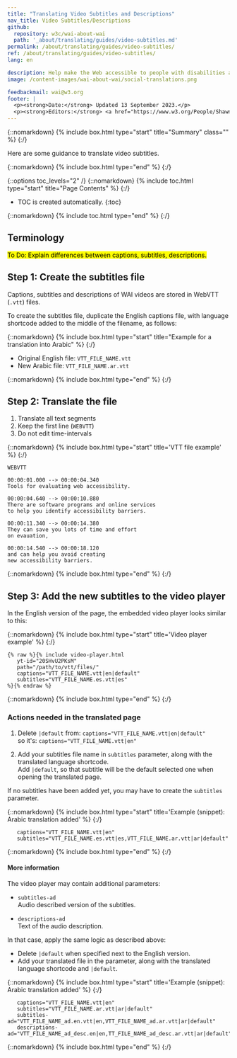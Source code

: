 ```yaml
---
title: "Translating Video Subtitles and Descriptions"
nav_title: Video Subtitles/Descriptions
github:
  repository: w3c/wai-about-wai
  path: '_about/translating/guides/video-subtitles.md'
permalink: /about/translating/guides/video-subtitles/
ref: /about/translating/guides/video-subtitles/
lang: en

description: Help make the Web accessible to people with disabilities around the world. We appreciate your contributions to translating W3C WAI accessibility resources.
image: /content-images/wai-about-wai/social-translations.png

feedbackmail: wai@w3.org
footer: |
  <p><strong>Date:</strong> Updated 13 September 2023.</p>
  <p><strong>Editors:</strong> <a href="https://www.w3.org/People/Shawn/">Shawn Lawton Henry</a>, Rémi Bétin.</p>
---
```


{::nomarkdown}
{% include box.html type="start" title="Summary" class="" %}
{:/}

Here are some guidance to translate video subtitles.

{::nomarkdown}
{% include box.html type="end" %}
{:/}

{::options toc_levels="2" /}
{::nomarkdown}
{% include toc.html type="start" title="Page Contents" %}
{:/}

-   TOC is created automatically.
{:toc}

{::nomarkdown}
{% include toc.html type="end" %}
{:/}

## Terminology

<mark>To Do: Explain differences between captions, subtitles, descriptions.</mark>

## Step 1: Create the subtitles file

Captions, subtitles and descriptions of WAI videos are stored in WebVTT (`.vtt`) files.

To create the subtitles file, duplicate the English captions file, with language shortcode added to the middle of the filename, as follows:

{::nomarkdown}
{% include box.html type="start" title="Example for a translation into Arabic" %}
{:/}

- Original English file: `VTT_FILE_NAME.vtt`
- New Arabic file: `VTT_FILE_NAME.ar.vtt`

{::nomarkdown}
{% include box.html type="end" %}
{:/}

## Step 2: Translate the file

1. Translate all text segments
2. Keep the first line (`WEBVTT`)
3. Do not edit time-intervals

{::nomarkdown}
{% include box.html type="start" title='VTT file example' %}
{:/}

```text
WEBVTT

00:00:01.000 --> 00:00:04.340
Tools for evaluating web accessibility.

00:00:04.640 --> 00:00:10.880
There are software programs and online services
to help you identify accessibility barriers.

00:00:11.340 --> 00:00:14.380
They can save you lots of time and effort
on evauation,

00:00:14.540 --> 00:00:18.120
and can help you avoid creating
new accessibility barriers.
```
{::nomarkdown}
{% include box.html type="end" %}
{:/}

## Step 3: Add the new subtitles to the video player

In the English version of the page, the embedded video player looks similar to this:

{::nomarkdown}
{% include box.html type="start" title='Video player example' %}
{:/}

```liquid
{% raw %}{% include video-player.html
   yt-id="20SHvU2PKsM"
   path="/path/to/vtt/files/"
   captions="VTT_FILE_NAME.vtt|en|default"
   subtitles="VTT_FILE_NAME.es.vtt|es"
%}{% endraw %}
```

{::nomarkdown}
{% include box.html type="end" %}
{:/}

### Actions needed in the translated page

1. Delete `|default` from: `captions="VTT_FILE_NAME.vtt|en|default"` <br />so it's:
   `captions="VTT_FILE_NAME.vtt|en"`

2. Add your subtitles file name in `subtitles` parameter, along with the translated language shortcode.\
Add `|default`, so that subtitle will be the default selected one when opening the translated page.

If no subtitles have been added yet, you may have to create the `subtitles` parameter.

{::nomarkdown}
{% include box.html type="start" title='Example (snippet): Arabic translation added' %}
{:/}

```liquid
   captions="VTT_FILE_NAME.vtt|en"
   subtitles="VTT_FILE_NAME.es.vtt|es,VTT_FILE_NAME.ar.vtt|ar|default"
```

{::nomarkdown}
{% include box.html type="end" %}
{:/}


#### More information

The video player may contain additional parameters:

- `subtitles-ad` \
  Audio described version of the subtitles.

- `descriptions-ad` \
  Text of the audio description.

In that case, apply the same logic as described above:
- Delete `|default` when specified next to the English version.
- Add your translated file in the parameter, along with the translated language shortcode and `|default`.

{::nomarkdown}
{% include box.html type="start" title='Example (snippet): Arabic translation added' %}
{:/}

```liquid
   captions="VTT_FILE_NAME.vtt|en"
   subtitles="VTT_FILE_NAME.ar.vtt|ar|default"
   subtitles-ad="VTT_FILE_NAME_ad.en.vtt|en,VTT_FILE_NAME_ad.ar.vtt|ar|default"
   descriptions-ad="VTT_FILE_NAME_ad_desc.en|en,TT_FILE_NAME_ad_desc.ar.vtt|ar|default"
```

{::nomarkdown}
{% include box.html type="end" %}
{:/}
